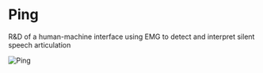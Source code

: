 # Ping
R&amp;D of a human-machine interface using EMG to detect and interpret silent speech articulation

![Ping](https://user-images.githubusercontent.com/19786848/130791857-dbd34d96-a718-48e3-b691-f304f30e5f10.png)

